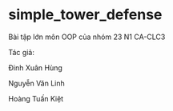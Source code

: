 # simple_tower_defense

Bài tập lớn môn OOP của nhóm 23 N1 CA-CLC3

Tác giả:

Đinh Xuân Hùng

Nguyễn Văn Linh

Hoàng Tuấn Kiệt

